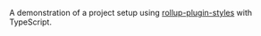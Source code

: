A demonstration of a project setup using [rollup-plugin-styles](https://github.com/Anidetrix/rollup-plugin-styles) with TypeScript.
